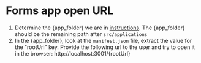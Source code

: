 # Forms app open URL

1. Determine the {app_folder} we are in [instructions](fs-app-locate-folder.prompt.md). The {app_folder} should be the remaining path after `src/applications`
2. In the {app_folder}, look at the `manifest.json` file, extract the value for the "rootUrl" key. Provide the following url to the user and try to open it in the browser:
http://localhost:3001/{rootUrl}